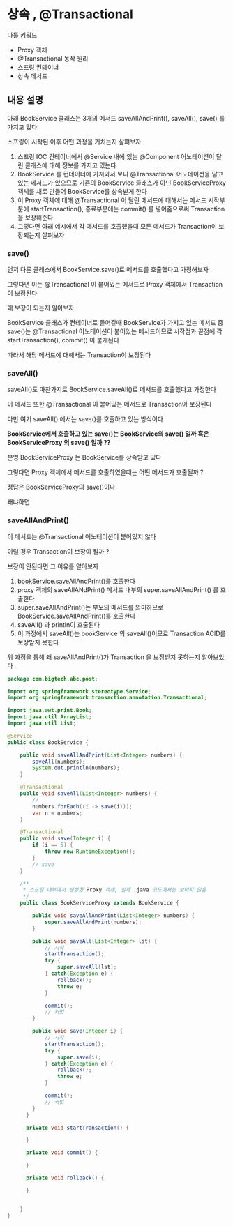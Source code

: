 # 상속 , @Transactional

다룰 키워드
- Proxy 객체
- @Transactional 동작 원리
- 스프링 컨테이너
- 상속 메서드

## 내용 설명

아래 BookService 클래스는 3개의 메서드 saveAllAndPrint(), saveAll(), save() 를 가지고 있다

스프링이 시작된 이후 어떤 과정을 거치는지 살펴보자

1. 스프링 IOC 컨테이너에서 @Service 내에 있는 @Component 어노테이션이 달린 클래스에 대해 정보를 가지고 있는다
2. BookService 를 컨테이너에 가져와서 보니 @Transactional 어노테이션을 달고 있는 메서드가 있으므로 기존의 BookService 클래스가 아닌 BookServiceProxy 객체를 새로 만들어 BookService를 상속받게 한다
3. 이 Proxy 객체에 대해 @Transactional 이 달린 메서드에 대해서는 메서드 시작부분에 startTransaction(), 종료부분에는 commit() 를 넣어줌으로써 Transaction 을 보장해준다
4. 그렇다면 아래 예시에서 각 메서드를 호출했을때 모든 메서드가 Transaction이 보장되는지 살펴보자


### save()

먼저 다른 클래스에서 BookService.save()로 메서드를 호출했다고 가정해보자

그렇다면 이는 @Transactional 이 붙어있는 메서드로 Proxy 객체에서 Transaction이 보장된다

왜 보장이 되는지 알아보자

BookService 클래스가 컨테이너로 들어갈때 BookService가 가지고 있는 메서드 중 save()는 @Transactional 어노테이션이 붙어있는 메서드이므로 시작점과 끝점에 각 startTransaction(), commit() 이 붙게된다

따라서 해당 메서드에 대해서는 Transaction이 보장된다

### saveAll()

saveAll()도 마찬가지로 BookService.saveAll()로 메서드를 호출했다고 가정한다

이 메서드 또한 @Transactional 이 붙어있는 메서드로 Transaction이 보장된다

다만 여기 saveAll() 에서는 save()를 호출하고 있는 방식이다

**BookService에서 호출하고 있는 save()는 BookService의 save() 일까 혹은 BookServiceProxy 의 save() 일까 ??**

분명 BookServiceProxy 는 BookService를 상속받고 있다

그렇다면 Proxy 객체에서 메서드를 호출하였을때는 어떤 메서드가 호출될까 ?

정답은 BookServiceProxy의 save()이다

왜냐하면 

### saveAllAndPrint()

이 메서드는 @Transactional 어노테이션이 붙어있지 않다

이럴 경우 Transaction이 보장이 될까 ?

보장이 안된다면 그 이유를 알아보자

1. bookService.saveAllAndPrint()를 호출한다
2. proxy 객체의 saveAllANdPrint() 메서드 내부의 super.saveAllAndPrint() 를 호출한다
3. super.saveAllAndPrint()는 부모의 메서드를 의미하므로 BookService.saveAllAndPrint()를 호출한다
4. saveAll() 과 println이 호출된다
5. 이 과정에서 saveAll()는 bookService 의 saveAll()이므로 Transaction ACID를 보장받지 못한다

위 과정을 통해 왜 saveAllAndPrint()가 Transaction 을 보장받지 못하는지 알아보았다



```java
package com.bigtech.abc.post;

import org.springframework.stereotype.Service;
import org.springframework.transaction.annotation.Transactional;

import java.awt.print.Book;
import java.util.ArrayList;
import java.util.List;

@Service
public class BookService {

    public void saveAllAndPrint(List<Integer> numbers) {
        saveAll(numbers);
        System.out.println(numbers);
    }

    @Transactional
    public void saveAll(List<Integer> numbers) {
        //
        numbers.forEach((i -> save(i)));
        var n = numbers;
    }

    @Transactional
    public void save(Integer i) {
        if (i == 5) {
            throw new RuntimeException();
        }
        // save
    }

    /**
     * 스프링 내부에서 생성한 Proxy 객체, 실제 .java 코드에서는 보이지 않음
     */
    public class BookServiceProxy extends BookService {

        public void saveAllAndPrint(List<Integer> numbers) {
            super.saveAllAndPrint(numbers);
        }

        public void saveAll(List<Integer> lst) {
            // 시작
            startTransaction();
            try {
                super.saveAll(lst);
            } catch(Exception e) {
                rollback();
                throw e;
            }

            commit();
            // 커밋
        }

        public void save(Integer i) {
            // 시작
            startTransaction();
            try {
                super.save(i);
            } catch(Exception e) {
                rollback();
                throw e;
            }

            commit();
            // 커밋
        }
      }

      private void startTransaction() {

      }

      private void commit() {

      }

      private void rollback() {

      }


    }
}


```